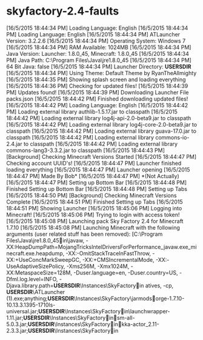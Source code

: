 # skyfactory-2.4-faults
[16/5/2015 18:44:34 PM] Loading Language: English [16/5/2015 18:44:34 PM] Loading Language: English [16/5/2015 18:44:34 PM] ATLauncher Version: 3.2.2.6 [16/5/2015 18:44:34 PM] Operating System: Windows 7 [16/5/2015 18:44:34 PM] RAM Available: 1024MB [16/5/2015 18:44:34 PM] Java Version: Launcher: 1.8.0_45, Minecraft: 1.8.0_45 [16/5/2015 18:44:34 PM] Java Path: C:\Program Files\Java\jre1.8.0_45 [16/5/2015 18:44:34 PM] 64 Bit Java: false [16/5/2015 18:44:34 PM] Launcher Directory: **USERSDIR** [16/5/2015 18:44:34 PM] Using Theme: Default Theme by RyanTheAllmighty [16/5/2015 18:44:35 PM] Showing splash screen and loading everything [16/5/2015 18:44:36 PM] Checking for updated files! [16/5/2015 18:44:39 PM] Updates found! [16/5/2015 18:44:39 PM] Downloading Launcher File packs.json [16/5/2015 18:44:42 PM] Finished downloading updated files! [16/5/2015 18:44:42 PM] Loading Language: English [16/5/2015 18:44:42 PM] Loading external library authlib-1.5.17.jar to classpath [16/5/2015 18:44:42 PM] Loading external library log4j-api-2.0-beta9.jar to classpath [16/5/2015 18:44:42 PM] Loading external library log4j-core-2.0-beta9.jar to classpath [16/5/2015 18:44:42 PM] Loading external library guava-17.0.jar to classpath [16/5/2015 18:44:42 PM] Loading external library commons-io-2.4.jar to classpath [16/5/2015 18:44:42 PM] Loading external library commons-lang3-3.3.2.jar to classpath [16/5/2015 18:44:43 PM] [Background] Checking Minecraft Versions Started [16/5/2015 18:44:47 PM] Checking account UUID's! [16/5/2015 18:44:47 PM] Launcher finished loading everything [16/5/2015 18:44:47 PM] Launcher opening [16/5/2015 18:44:47 PM] Made By Bob* [16/5/2015 18:44:47 PM] *(Not Actually) [16/5/2015 18:44:47 PM] Setting up Bottom Bar [16/5/2015 18:44:48 PM] Finished Setting up Bottom Bar [16/5/2015 18:44:48 PM] Setting up Tabs [16/5/2015 18:44:50 PM] [Background] Checking Minecraft Versions Complete [16/5/2015 18:44:51 PM] Finished Setting up Tabs [16/5/2015 18:44:51 PM] Showing Launcher [16/5/2015 18:45:06 PM] Logging into Minecraft! [16/5/2015 18:45:06 PM] Trying to login with access token! [16/5/2015 18:45:08 PM] Launching pack Sky Factory 2.4 for Minecraft 1.7.10 [16/5/2015 18:45:08 PM] Launching Minecraft with the following arguments (user related stuff has been removed): [C:\Program Files\Java\jre1.8.0_45in\javaw, -XX:HeapDumpPath=MojangTricksIntelDriversForPerformance_javaw.exe_minecraft.exe.heapdump, -XX:-OmitStackTraceInFastThrow, -XX:+UseConcMarkSweepGC, -XX:+CMSIncrementalMode, -XX:-UseAdaptiveSizePolicy, -Xms256M, -Xmx1024M, -XX:MetaspaceSize=128M, -Duser.language=en, -Duser.country=US, -Dfml.log.level=INFO, -Djava.library.path=**USERSDIR**\Instances\SkyFactoryin
atives, -cp, **USERSDIR**\ATLauncher (1).exe;anything;**USERSDIR**\Instances\SkyFactory\jarmodsorge-1.7.10-10.13.3.1395-1710ls-universal.jar;**USERSDIR**\Instances\SkyFactoryin\launchwrapper-1.11.jar;**USERSDIR**\Instances\SkyFactoryinsm-all-5.0.3.jar;**USERSDIR**\Instances\SkyFactoryinkka-actor_2.11-2.3.3.jar;**USERSDIR**\Instances\SkyFactoryin
